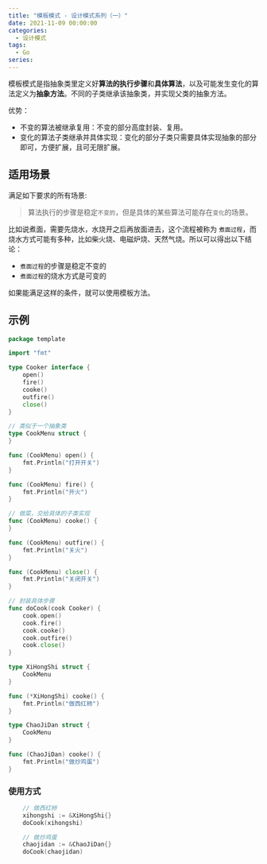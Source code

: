 ```yaml
---
title: "模板模式 - 设计模式系列（一）"
date: 2021-11-09 00:00:00
categories:
  - 设计模式
tags:
  - Go
series:	
---
```


模板模式是指抽象类里定义好**算法的执行步骤**和**具体算法**，以及可能发生变化的算法定义为**抽象方法**。不同的子类继承该抽象类，并实现父类的抽象方法。

优势：

- 不变的算法被继承复用：不变的部分高度封装、复用。
- 变化的算法子类继承并具体实现：变化的部分子类只需要具体实现抽象的部分即可，方便扩展，且可无限扩展。

<!--more-->

## 适用场景

满足如下要求的所有场景:

> 算法执行的步骤是稳定`不变的`，但是具体的某些算法可能存在`变化`的场景。

比如说煮面，需要先烧水，水烧开之后再放面进去，这个流程被称为 `煮面过程`，而烧水方式可能有多种，比如柴火烧、电磁炉烧、天然气烧。所以可以得出以下结论：

- `煮面过程`的步骤是稳定不变的
- `煮面过程`的烧水方式是可变的

如果能满足这样的条件，就可以使用模板方法。

## 示例

```go
package template

import "fmt"

type Cooker interface {
    open()
    fire()
    cooke()
    outfire()
    close()
}

// 类似于一个抽象类
type CookMenu struct {
}

func (CookMenu) open() {
    fmt.Println("打开开关")
}

func (CookMenu) fire() {
    fmt.Println("开火")
}

// 做菜，交给具体的子类实现
func (CookMenu) cooke() {
}

func (CookMenu) outfire() {
    fmt.Println("关火")
}

func (CookMenu) close() {
    fmt.Println("关闭开关")
}

// 封装具体步骤
func doCook(cook Cooker) {
    cook.open()
    cook.fire()
    cook.cooke()
    cook.outfire()
    cook.close()
}

type XiHongShi struct {
    CookMenu
}

func (*XiHongShi) cooke() {
    fmt.Println("做西红柿")
}

type ChaoJiDan struct {
    CookMenu
}

func (ChaoJiDan) cooke() {
    fmt.Println("做炒鸡蛋")
}
```

### 使用方式

```go
	// 做西红柿
	xihongshi := &XiHongShi{}
	doCook(xihongshi)

	// 做炒鸡蛋
	chaojidan := &ChaoJiDan{}
	doCook(chaojidan)
```

